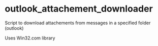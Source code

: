 # outlook_attachement_downloader
Script to download attachements from messages in a specified folder (outlook)

Uses Win32.com library


